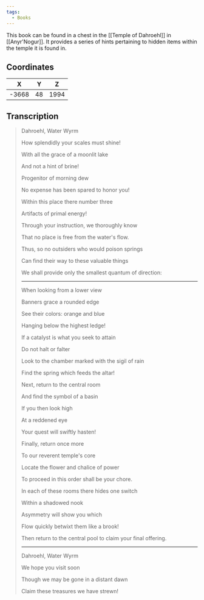 ```yaml
---
tags:
  - Books
---
```


This book can be found in a chest in the [[Temple of Dahroehl]] in [[Anyr'Nogur]]. It provides a series of hints pertaining to hidden items within the temple it is found in.

## Coordinates
| **X** | **Y** | **Z** |
| :---: | :---: | :---: |
| -3668 |  48   | 1994  |

## Transcription
> Dahroehl, Water Wyrm
>
> How splendidly your scales must shine!
>
> With all the grace of a moonlit lake
>
> And not a hint of brine!
>
> Progenitor of morning dew
>
> No expense has been spared to honor you!
>
> Within this place there number three
>
> Artifacts of primal energy!
>
> Through your instruction, we thoroughly know
>
> That no place is free from the water's flow.
>
> Thus, so no outsiders who would poison springs
>
> Can find their way to these valuable things
>
> We shall provide only the smallest quantum of direction:
> ***
> When looking from a lower view
>
> Banners grace a rounded edge
>
> See their colors: orange and blue
>
> Hanging below the highest ledge!
>
> If a catalyst is what you seek to attain
>
> Do not halt or falter
>
> Look to the chamber marked with the sigil of rain
>
> Find the spring which feeds the altar!
>
> Next, return to the central room
>
> And find the symbol of a basin
>
> If you then look high
>
> At a reddened eye
>
> Your quest will swiftly hasten!
>
> Finally, return once more
>
> To our reverent temple's core
>
> Locate the flower and chalice of power
>
> To proceed in this order shall be your chore.
>
> In each of these rooms there hides one switch
>
> Within a shadowed nook
>
> Asymmetry will show you which
>
> Flow quickly betwixt them like a brook!
>
> Then return to the central pool to claim your final offering.
> ***
> Dahroehl, Water Wyrm
>
> We hope you visit soon
>
> Though we may be gone in a distant dawn
>
> Claim these treasures we have strewn!

